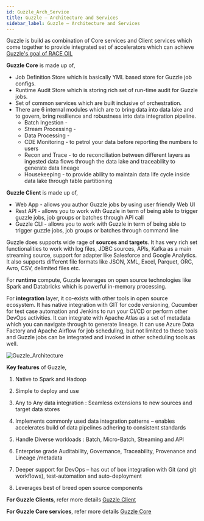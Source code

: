 ```yaml
---
id: Guzzle_Arch_Service
title: Guzzle – Architecture and Services
sidebar_label: Guzzle – Architecture and Services
---
```


Guzzle is build as combination of Core services and Client services which come together to provide integrated set of accelerators which can achieve [ Guzzle's goal of RACE OIL ](https://gitlab.ja.sg/guzzle/docs/-/wikis/Guzzle-Goals-RACE-OIL)

**Guzzle Core** is made up of,
* Job Definition Store which is basically YML based store for Guzzle job configs.
* Runtime Audit Store which is storing rich set of run-time audit for Guzzle jobs. 
* Set of common services which are built inclusive of orchestration.
* There are 6 internal modules which are to bring data into data lake and to govern, bring resilience and robustness into data integration pipeline. 
   * Batch Ingestion - 
   * Stream Processing - 
   * Data Processing - 
   * CDE Monitoring - to petrol your data before reporting the numbers to users
   * Recon and Trace - to do reconciliation between different layers as ingested data flows through the data lake and traceability to generate data lineage
   * Housekeeping - to provide ability to maintain data life cycle inside data lake through table partitioning

**Guzzle Client** is made up of,
* Web App - allows you author Guzzle jobs by using user friendly Web UI
* Rest API - allows you to work with Guzzle in term of being able to trigger guzzle jobs, job groups or batches through API call
* Guzzle CLI - allows you to work with Guzzle in term of being able to trigger guzzle jobs, job groups or batches through command line

Guzzle does supports wide rage of **sources and targets**. It has very rich set functionalities to work with log files, JDBC sources, APIs, Kafka as a main streaming source, support for adapter like Salesforce and Google Analytics. It also supports different file formats like JSON, XML, Excel, Parquet, ORC, Avro, CSV, delimited files etc.

For **runtime** compute, Guzzle leverages on open source technologies like Spark and Databricks which is powerful in-memory processing.

For **integration** layer, it co-exists with other tools in open source ecosystem. It has native integration with GIT for code versioning, Cucumber for test case automation and Jenkins to run your CI/CD or perform other DevOps activities. It can integrate with Apache Atlas as a set of metadata which you can navigate through to generate lineage. It can use Azure Data Factory and Apache Airflow for job scheduling, but not limited to these tools and Guzzle jobs can be integrated and invoked in other scheduling tools as well.

![Guzzle_Architecture](/guzzle-docs/img/docs/Guzzle_Architecture.png)

**Key features** of Guzzle,
1. Native to Spark and Hadoop​

1. Simple to deploy and use​

1. Any to Any data integration : Seamless extensions to new sources and target data stores​

1. Implements commonly used data integration  patterns – enables accelerates build of data pipelines adhering to consistent standards​

1. Handle Diverse workloads : Batch, Micro-Batch, Streaming and API​

1. Enterprise grade Auditability, Governance, Traceability, Provenance and Lineage /metadata​

1. Deeper support for DevOps – has out of box integration with Git (and git workflows), test-automation and auto-deployment​

1. Leverages best of breed open source components​


**For Guzzle Clients**, refer more details [ Guzzle Client ](https://gitlab.ja.sg/guzzle/docs/-/wikis/Guzzle-Client)

**For Guzzle Core services**, refer more details [ Guzzle Core ](https://gitlab.ja.sg/guzzle/docs/-/wikis/Guzzle-Core)